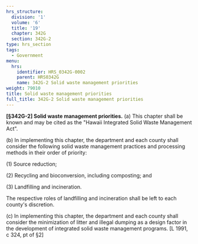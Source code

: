 ```yaml
---
hrs_structure:
  division: '1'
  volume: '6'
  title: '19'
  chapter: 342G
  section: 342G-2
type: hrs_section
tags:
  - Government
menu:
  hrs:
    identifier: HRS_0342G-0002
    parent: HRS0342G
    name: 342G-2 Solid waste management priorities
weight: 79010
title: Solid waste management priorities
full_title: 342G-2 Solid waste management priorities
---
```

**[§342G-2] Solid waste management priorities.** (a) This chapter shall be known and may be cited as the "Hawaii Integrated Solid Waste Management Act".

(b) In implementing this chapter, the department and each county shall consider the following solid waste management practices and processing methods in their order of priority:

(1) Source reduction;

(2) Recycling and bioconversion, including composting; and

(3) Landfilling and incineration.

The respective roles of landfilling and incineration shall be left to each county's discretion.

(c) In implementing this chapter, the department and each county shall consider the minimization of litter and illegal dumping as a design factor in the development of integrated solid waste management programs. [L 1991, c 324, pt of §2]